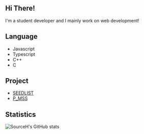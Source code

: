 ## Hi There!

I'm a student developer and I mainly work on web development!

## Language

- Javascript
- Typescript
- C++
- C

## Project

- [SEEDLIST](https://seedlist.kr)
- [P_MSS](https://seedlist.kr)

## Statistics

![SourceH's GitHub stats](https://github-readme-stats.vercel.app/api?username=SourceH0325&show_icons=true&theme=github_dark)
